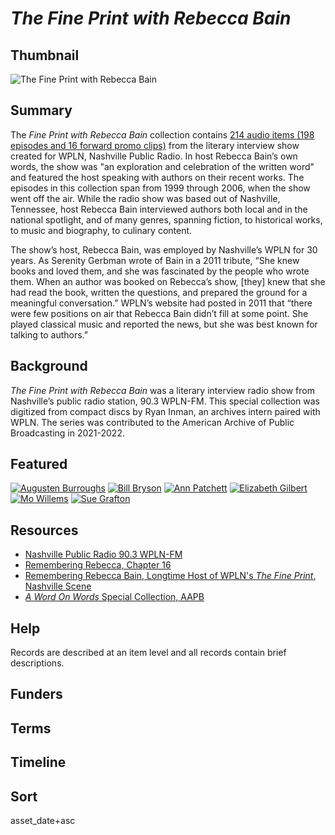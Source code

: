 # <em>*The Fine Print with Rebecca Bain*</em>

## Thumbnail

![<em>The Fine Print with Rebecca Bain</em>](https://s3.amazonaws.com/americanarchive.org/special-collections/WPLN_rebeccabain.png "The Fine Print with Rebecca Bain")

## Summary

The *Fine Print with Rebecca Bain* collection contains [214 audio items (198 episodes and 16 forward promo clips)](cpb-aacip-15-3b5w669586) from the literary interview show created for WPLN, Nashville Public Radio. In host Rebecca Bain’s own words, the show was "an exploration and celebration of the written word" and featured the host speaking with authors on their recent works. The episodes in this collection span from 1999 through 2006, when the show went off the air. While the radio show was based out of Nashville, Tennessee, host Rebecca Bain interviewed authors both local and in the national spotlight, and of many genres, spanning fiction, to historical works, to music and biography, to culinary content. 

The show’s host, Rebecca Bain, was employed by Nashville’s WPLN for 30 years. As Serenity Gerbman wrote of Bain in a 2011 tribute, “She knew books and loved them, and she was fascinated by the people who wrote them. When an author was booked on Rebecca’s show, [they] knew that she had read the book, written the questions, and prepared the ground for a meaningful conversation.” WPLN’s website had posted in 2011 that “there were few positions on air that Rebecca Bain didn’t fill at some point. She played classical music and reported the news, but she was best known for talking to authors.” 

## Background

*The Fine Print with Rebecca Bain* was a literary interview radio show from Nashville’s public radio station, 90.3 WPLN-FM. This special collection was digitized from compact discs by Ryan Inman, an archives intern paired with WPLN. The series was contributed to the American Archive of Public Broadcasting in 2021-2022.

## Featured

[![Augusten Burroughs](https://s3.amazonaws.com/americanarchive.org/special-collections/WPLN_logo_thumbnail_fix.jpg)](/catalog/cpb-aacip-3aa3f68ab55)
[![Bill Bryson](https://s3.amazonaws.com/americanarchive.org/special-collections/WPLN_logo_thumbnail_fix.jpg)](/catalog/cpb-aacip-453476de5d8)
[![Ann Patchett](https://s3.amazonaws.com/americanarchive.org/special-collections/WPLN_logo_thumbnail_fix.jpg)](/catalog/cpb-aacip-5c607a5a7f2)
[![Elizabeth Gilbert](https://s3.amazonaws.com/americanarchive.org/special-collections/WPLN_logo_thumbnail_fix.jpg)](/catalog/cpb-aacip-43e61c1734d)
[![Mo Willems](https://s3.amazonaws.com/americanarchive.org/special-collections/WPLN_logo_thumbnail_fix.jpg)](/catalog/cpb-aacip-46b137a5ed7)
[![Sue Grafton](https://s3.amazonaws.com/americanarchive.org/special-collections/WPLN_logo_thumbnail_fix.jpg)](/catalog/cpb-aacip-e9fbebd2e48)

## Resources

- [Nashville Public Radio 90.3 WPLN-FM](https://wpln.org/)
- [Remembering Rebecca, Chapter 16](https://chapter16.org/remembering-rebecca/)
- [Remembering Rebecca Bain, Longtime Host of WPLN's *The Fine Print*, Nashville Scene](https://www.nashvillescene.com/news/remembering-rebecca-bain-longtime-host-of-wplns-i-the-fine-print-i/article_20af6d13-f668-55c9-b81d-32d0daf8f198.html)
- [*A Word On Words* Special Collection, AAPB](https://americanarchive.org/special_collections/a-word-on-words)


## Help

Records are described at an item level and all records contain brief descriptions.

## Funders

## Terms

## Timeline

## Sort

asset_date+asc
